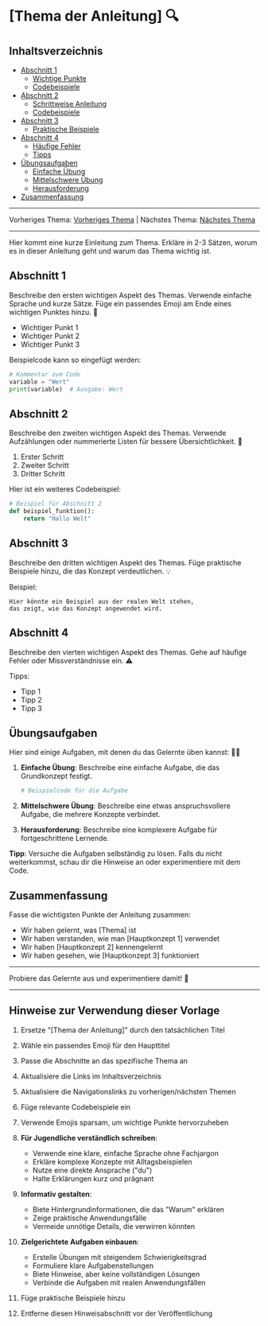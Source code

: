 # [Thema der Anleitung] 🔍

## Inhaltsverzeichnis
- [Abschnitt 1](#abschnitt-1)
  - [Wichtige Punkte](#abschnitt-1)
  - [Codebeispiele](#abschnitt-1)
- [Abschnitt 2](#abschnitt-2)
  - [Schrittweise Anleitung](#abschnitt-2)
  - [Codebeispiele](#abschnitt-2)
- [Abschnitt 3](#abschnitt-3)
  - [Praktische Beispiele](#abschnitt-3)
- [Abschnitt 4](#abschnitt-4)
  - [Häufige Fehler](#abschnitt-4)
  - [Tipps](#abschnitt-4)
- [Übungsaufgaben](#übungsaufgaben)
  - [Einfache Übung](#übungsaufgaben)
  - [Mittelschwere Übung](#übungsaufgaben)
  - [Herausforderung](#übungsaufgaben)
- [Zusammenfassung](#zusammenfassung)

---

Vorheriges Thema: [Vorheriges Thema](/Anleitungen/XX_vorheriges_thema.md) | Nächstes Thema: [Nächstes Thema](/Anleitungen/XX_nächstes_thema.md)

---

Hier kommt eine kurze Einleitung zum Thema. Erkläre in 2-3 Sätzen, worum es in dieser Anleitung geht und warum das Thema wichtig ist.

## Abschnitt 1

Beschreibe den ersten wichtigen Aspekt des Themas. Verwende einfache Sprache und kurze Sätze. Füge ein passendes Emoji am Ende eines wichtigen Punktes hinzu. 📌

- Wichtiger Punkt 1
- Wichtiger Punkt 2
- Wichtiger Punkt 3

Beispielcode kann so eingefügt werden:

```python
# Kommentar zum Code
variable = "Wert"
print(variable)  # Ausgabe: Wert
```

## Abschnitt 2

Beschreibe den zweiten wichtigen Aspekt des Themas. Verwende Aufzählungen oder nummerierte Listen für bessere Übersichtlichkeit. 🔎

1. Erster Schritt
2. Zweiter Schritt
3. Dritter Schritt

Hier ist ein weiteres Codebeispiel:

```python
# Beispiel für Abschnitt 2
def beispiel_funktion():
    return "Hallo Welt"
```

## Abschnitt 3

Beschreibe den dritten wichtigen Aspekt des Themas. Füge praktische Beispiele hinzu, die das Konzept verdeutlichen. 💡

Beispiel:
```
Hier könnte ein Beispiel aus der realen Welt stehen,
das zeigt, wie das Konzept angewendet wird.
```

## Abschnitt 4

Beschreibe den vierten wichtigen Aspekt des Themas. Gehe auf häufige Fehler oder Missverständnisse ein. ⚠️

Tipps:
- Tipp 1
- Tipp 2
- Tipp 3

## Übungsaufgaben

Hier sind einige Aufgaben, mit denen du das Gelernte üben kannst: 🏋️‍♂️

1. **Einfache Übung**: 
   Beschreibe eine einfache Aufgabe, die das Grundkonzept festigt.
   ```python
   # Beispielcode für die Aufgabe
   ```

2. **Mittelschwere Übung**:
   Beschreibe eine etwas anspruchsvollere Aufgabe, die mehrere Konzepte verbindet.

3. **Herausforderung**:
   Beschreibe eine komplexere Aufgabe für fortgeschrittene Lernende.

**Tipp**: Versuche die Aufgaben selbständig zu lösen. Falls du nicht weiterkommst, schau dir die Hinweise an oder experimentiere mit dem Code.

## Zusammenfassung

Fasse die wichtigsten Punkte der Anleitung zusammen:

- Wir haben gelernt, was [Thema] ist
- Wir haben verstanden, wie man [Hauptkonzept 1] verwendet
- Wir haben [Hauptkonzept 2] kennengelernt
- Wir haben gesehen, wie [Hauptkonzept 3] funktioniert

---

Probiere das Gelernte aus und experimentiere damit! 🚀

---

## Hinweise zur Verwendung dieser Vorlage

1. Ersetze "[Thema der Anleitung]" durch den tatsächlichen Titel
2. Wähle ein passendes Emoji für den Haupttitel
3. Passe die Abschnitte an das spezifische Thema an
4. Aktualisiere die Links im Inhaltsverzeichnis
5. Aktualisiere die Navigationslinks zu vorherigen/nächsten Themen
6. Füge relevante Codebeispiele ein
7. Verwende Emojis sparsam, um wichtige Punkte hervorzuheben

8. **Für Jugendliche verständlich schreiben**: 
   - Verwende eine klare, einfache Sprache ohne Fachjargon
   - Erkläre komplexe Konzepte mit Alltagsbeispielen
   - Nutze eine direkte Ansprache ("du")
   - Halte Erklärungen kurz und prägnant

9. **Informativ gestalten**:
   - Biete Hintergrundinformationen, die das "Warum" erklären
   - Zeige praktische Anwendungsfälle
   - Vermeide unnötige Details, die verwirren könnten

10. **Zielgerichtete Aufgaben einbauen**:
    - Erstelle Übungen mit steigendem Schwierigkeitsgrad
    - Formuliere klare Aufgabenstellungen
    - Biete Hinweise, aber keine vollständigen Lösungen
    - Verbinde die Aufgaben mit realen Anwendungsfällen

11. Füge praktische Beispiele hinzu
12. Entferne diesen Hinweisabschnitt vor der Veröffentlichung

